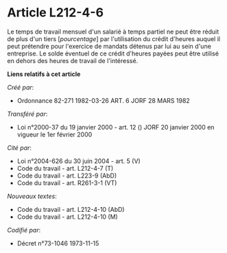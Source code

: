 # Article L212-4-6

Le temps de travail mensuel d'un salarié à temps partiel ne peut être réduit de plus d'un tiers [*pourcentage*] par
l'utilisation du crédit d'heures auquel il peut prétendre pour l'exercice de mandats détenus par lui au sein d'une
entreprise. Le solde éventuel de ce crédit d'heures payées peut être utilisé en dehors des heures de travail de l'intéressé.

**Liens relatifs à cet article**

_Créé par_:

  - Ordonnance 82-271 1982-03-26 ART. 6 JORF 28 MARS 1982

_Transféré par_:

  - Loi n°2000-37 du 19 janvier 2000 - art. 12 () JORF 20 janvier 2000 en vigueur le 1er février 2000

_Cité par_:

  - Loi n°2004-626 du 30 juin 2004 - art. 5 (V)
  - Code du travail - art. L212-4-7 (T)
  - Code du travail - art. L223-9 (AbD)
  - Code du travail - art. R261-3-1 (VT)

_Nouveaux textes_:

  - Code du travail - art. L212-4-10 (AbD)
  - Code du travail - art. L212-4-10 (M)

_Codifié par_:

  - Décret n°73-1046 1973-11-15
